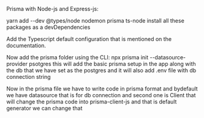Prisma with Node-js and Express-js:

yarn add --dev @types/node nodemon prisma ts-node
install all these packages as a devDependencies 

Add the Typescript default configuration that is mentioned on the documentation.

Now add the prisma folder using the CLI:  npx prisma init --datasource-provider psotgres
this will add the basic prisma setup in the app along with the db that we have set as the 
postgres and it will also add .env file with db connection string

Now in the prisma file we have to write code in prisma format and bydefault we have datasource
that is for db connection and second one is Client that will change the prisma code into prisma-client-js and that is default generator we can change that
